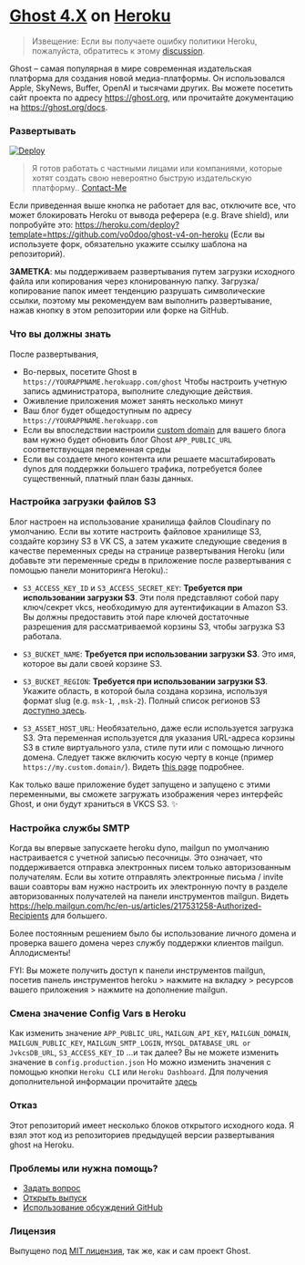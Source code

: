# [Ghost 4.X](https://github.com/TryGhost/Ghost) on [Heroku](https://heroku.com)
> Извещение: Если вы получаете ошибку политики Heroku, пожалуйста, обратитесь к этому [discussion](https://github.com/vo0doo/ghost-v4-on-heroku/discussions/24).

Ghost – самая популярная в мире современная издательская платформа для создания новой медиа-платформы. Он использовался Apple, SkyNews, Buffer, OpenAI и тысячами других.
Вы можете посетить сайт проекта по адресу <a href="https://ghost.org/" target="_blank">https://ghost.org</a>, или прочитайте документацию на <a href="https://ghost.org/docs" target="_blank">https://ghost.org/docs</a>.

### Развертывать

[![Deploy](https://www.herokucdn.com/deploy/button.svg)](https://heroku.com/deploy)

> Я готов работать с частными лицами или компаниями, которые хотят создать свою невероятно быструю издательскую платформу.. [Contact-Me](https://bit.ly/getfastblog)


Если приведенная выше кнопка не работает для вас, отключите все, что может блокировать Heroku от вывода реферера (e.g. Brave shield), или попробуйте это: https://heroku.com/deploy?template=https://github.com/vo0doo/ghost-v4-on-heroku (Если вы используете форк, обязательно укажите ссылку шаблона на репозиторий).

**ЗАМЕТКА**: мы поддерживаем развертывания путем загрузки исходного файла или копирования через клонированную папку. Загрузка/копирование папок имеет тенденцию разрушать символические ссылки, поэтому мы рекомендуем вам выполнить развертывание, нажав кнопку в этом репозитории или форке на GitHub.

### Что вы должны знать

После развертывания,

- Во-первых, посетите Ghost в `https://YOURAPPNAME.herokuapp.com/ghost` Чтобы настроить учетную запись администратора, выполните следующие действия.
- Оживление приложения может занять несколько минут
- Ваш блог будет общедоступным по адресу `https://YOURAPPNAME.herokuapp.com`
- Если вы впоследствии настроили [custom domain](https://devcenter.heroku.com/articles/custom-domains) для вашего блога вам нужно будет обновить блог Ghost `APP_PUBLIC_URL` соответствующая переменная среды
- Если вы создаете много контента или решаете масштабировать dynos для поддержки большего трафика, потребуется более существенный, платный план базы данных.

### Настройка загрузки файлов S3

Блог настроен на использование хранилища файлов Cloudinary по умолчанию. Если вы хотите настроить файловое хранилище S3, создайте корзину S3 в VK CS, а затем укажите следующие сведения в качестве переменных среды на странице развертывания Heroku (или добавьте эти переменные среды в приложение после развертывания с помощью панели мониторинга Heroku).:

- `S3_ACCESS_KEY_ID` и `S3_ACCESS_SECRET_KEY`: **Требуется при использовании загрузки S3**. Эти поля представляют собой пару ключ/секрет vkcs, необходимую для аутентификации в Amazon S3. Вы должны предоставить этой паре ключей достаточные разрешения для рассматриваемой корзины S3, чтобы загрузка S3 работала.

- `S3_BUCKET_NAME`: **Требуется при использовании загрузки S3**. Это имя, которое вы дали своей корзине S3.

- `S3_BUCKET_REGION`: **Требуется при использовании загрузки S3**. Укажите область, в которой была создана корзина, используя формат slug (e.g. `msk-1`, `,msk-2`). Полный список регионов S3 [доступно здесь](http://docs.vkcs.amazon.com/general/latest/gr/rande.html#s3_region).

- `S3_ASSET_HOST_URL`: Необязательно, даже если используется загрузка S3. Эта переменная используется для указания URL-адреса корзины S3 в стиле виртуального узла, стиле пути или с помощью личного домена. Следует также включить косую черту в конце (пример `https://my.custom.domain/`). Видеть [this page](http://docs.vkcs.amazon.com/AmazonS3/latest/dev/VirtualHosting.html) подробнее.

Как только ваше приложение будет запущено и запущено с этими переменными, вы сможете загружать изображения через интерфейс Ghost, и они будут храниться в VKCS S3. :sparkles:

### Настройка службы SMTP

Когда вы впервые запускаете heroku dyno, mailgun по умолчанию настраивается с учетной записью песочницы. Это означает, что поддерживается отправка электронных писем только авторизованным получателям. Если вы хотите отправлять электронные письма / invite ваши соавторы вам нужно настроить их электронную почту в разделе авторизованных получателей на панели инструментов mailgun. Видеть https://help.mailgun.com/hc/en-us/articles/217531258-Authorized-Recipients для большего.

Более постоянным решением было бы использование личного домена и проверка вашего домена через службу поддержки клиентов mailgun. Аплодисменты!

FYI: Вы можете получить доступ к панели инструментов mailgun, посетив панель инструментов heroku > нажмите на вкладку > ресурсов вашего приложения > нажмите на дополнение mailgun.

### Смена значение Config Vars в Heroku
Как изменить значение `APP_PUBLIC_URL`, `MAILGUN_API_KEY`, `MAILGUN_DOMAIN`, `MAILGUN_PUBLIC_KEY`, `MAILGUN_SMTP_LOGIN`, `MYSQL_DATABASE_URL or JvkcsDB_URL`, `S3_ACCESS_KEY_ID` ...и так далее?
Вы не можете изменить значение в `config.production.json` Но можно изменить значения с помощью кнопки `Heroku CLI` или `Heroku Dashboard`.
Для получения дополнительной информации прочитайте <a href="https://lovekesh.tech/how-to-create-update-and-delete-config-vars-in-the-heroku-app/" target="_blank">здесь</a>

### Отказ

Этот репозиторий имеет несколько блоков открытого исходного кода. Я взял этот код из репозиториев предыдущей версии развертывания ghost на Heroku. 

### Проблемы или нужна помощь?
- [Задать вопрос](https://ask.codebulbs.com/)
- [Открыть выпуск](https://github.com/vo0doo/ghost-v4-on-heroku/issues/new/)
- [Использование обсуждений GitHub](https://github.com/vo0doo/ghost-v4-on-heroku/discussions)

### Лицензия
Выпущено под [MIT лицензия](https://github.com/vo0doo/ghost-v4-on-heroku/blob/main/LICENSE), так же, как и сам проект Ghost.

